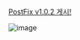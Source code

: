 [PostFix v1.0.2 게시!](https://github.com/spartaCoding-2-4/ch2.SoonYong/tree/postFix_v1.0.2)


![image](https://github.com/spartaCoding-2-4/ch2.SoonYong/assets/47583083/20d8d374-03a5-4028-ac6b-4a95801e003a)
